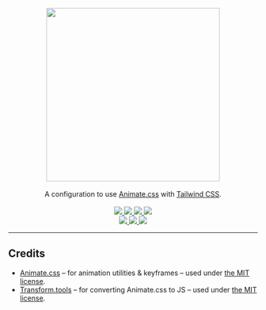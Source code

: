 <!-- markdownlint-disable MD033 MD041 -->
<p align="center">
  <a href="https://ikcb.org/animated-tailwindcss">
    <picture>
      <source media="(prefers-color-scheme: dark)" srcset="https://ikcb.org/animated-tailwindcss/logo_dark.svg" />
      <img src="https://ikcb.org/animated-tailwindcss/logo_light.svg" width="350" />
    </picture>
  </a>
  <br />
  <br />
  A configuration to use <a href="https://github.com/animate-css/animate.css">Animate.css</a> with
  <a href="https://github.com/tailwindlabs/tailwindcss">Tailwind CSS</a>.
  <br />
  <br />
  <a href="https://github.com/ikcb/animated-tailwindcss/actions/workflows/ci.yml">
    <img src="https://img.shields.io/github/workflow/status/ikcb/animated-tailwindcss/CI/main?label=CI&logo=github&style=flat-square" />
  </a>
  <a href="https://npm.im/animated-tailwindcss">
    <img src="https://img.shields.io/npm/dm/animated-tailwindcss?logo=npm&style=flat-square" />
  </a>
  <a href="https://skypack.dev/view/animated-tailwindcss">
    <img src="https://img.shields.io/endpoint?url=https://gnsbjfpv4lik.runkit.sh?package=animated-tailwindcss" />
  </a>
  <a href="https://deps.dev/npm/animated-tailwindcss">
    <img src="https://img.shields.io/endpoint?url=https://ir741raqc767.runkit.sh?package=animated-tailwindcss" />
  </a>
  <br />
  <a href="https://github.com/animate-css/animate.css/releases/tag/v4.1.1">
    <img src="https://ikcb.org/animated-tailwindcss/animate-css.svg" />
  </a>
  <a href="https://github.com/ikcb/animated-tailwindcss/blob/main/LICENSE">
    <img src="https://ikcb.org/animated-tailwindcss/license.svg" />
  </a>
  <a href="https://conventionalcommits.org">
    <img src="https://ikcb.org/animated-tailwindcss/commits.svg" />
  </a>
</p>

---

## Credits

- [Animate.css](https://github.com/animate-css/animate.css) &ndash; for
  animation utilities & keyframes &ndash; used under
  [the MIT license](https://cdn.jsdelivr.net/npm/animate.css@4.1.1/LICENSE).
- [Transform.tools](https://github.com/ritz078/transform) &ndash; for converting
  Animate.css to JS &ndash; used under
  [the MIT license](https://github.com/ritz078/transform/blob/master/LICENSE).
